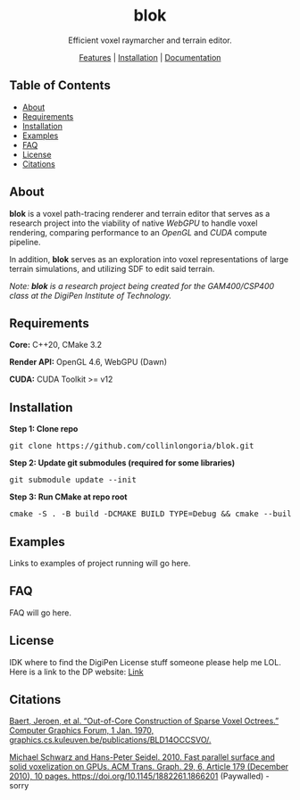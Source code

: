 <h1 align="center">blok</h1>
<p align="center">
    Efficient voxel raymarcher and terrain editor.
</p>

<p align="center">
    <a href="#-features">Features</a>
    |
    <a href="#-installation">Installation</a>
    |
    <a href="#-wiki">Documentation</a>
</p>

## Table of Contents
- [About](#-about)
- [Requirements](#-requirements)
- [Installation](#-installation)
- [Examples](#-examples)
- [FAQ](#-faq)
- [License](#-license)
- [Citations](#-citations)

## About
**blok** is a voxel path-tracing renderer and terrain editor that serves as a research project into the viability of native *WebGPU* to handle voxel rendering, comparing performance to an *OpenGL* and *CUDA* compute pipeline.

In addition, **blok** serves as an exploration into voxel representations of large terrain simulations, and utilizing SDF to edit said terrain.

*Note: **blok** is a research project being created for the GAM400/CSP400 class at the DigiPen Institute of Technology.*

## Requirements
<p><b>Core:</b> C++20, CMake 3.2</p>
<p><b>Render API:</b> OpenGL 4.6, WebGPU (Dawn)</p>
<p><b>CUDA:</b> CUDA Toolkit >= v12</p>

## Installation
**Step 1: Clone repo**
<pre>
git clone https://github.com/collinlongoria/blok.git
</pre>

**Step 2: Update git submodules (required for some libraries)**
<pre>
git submodule update --init
</pre>

**Step 3: Run CMake at repo root**
<pre>
cmake -S . -B build -DCMAKE_BUILD_TYPE=Debug && cmake --build build && ./build/Debug/bin/blok
</pre>

## Examples
Links to examples of project running will go here.

## FAQ
FAQ will go here.

## License
IDK where to find the DigiPen License stuff someone please help me LOL. Here is a link to the DP website: <a href="https://www.digipen.edu/student-portal/student-services/ip-policy#ip-policy" target=_blank>Link</a>

## Citations
<a href="https://graphics.cs.kuleuven.be/publications/BLD14OCCSVO/BLD14OCCSVO_paper.pdf" target="_blank">Baert, Jeroen, et al. “Out-of-Core Construction of Sparse Voxel Octrees.” Computer Graphics Forum, 1 Jan. 1970, graphics.cs.kuleuven.be/publications/BLD14OCCSVO/.</a>

<a href="https://dl.acm.org/doi/abs/10.1145/1882261.1866201" target="_blank">    Michael Schwarz and Hans-Peter Seidel. 2010. Fast parallel surface and solid voxelization on GPUs. ACM Trans. Graph. 29, 6, Article 179 (December 2010), 10 pages. https://doi.org/10.1145/1882261.1866201
</a>(Paywalled) -  sorry